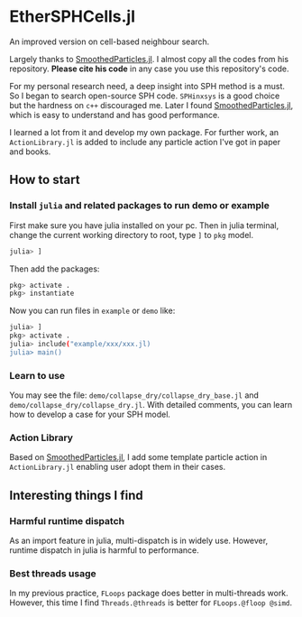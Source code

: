 # EtherSPHCells.jl

An improved version on cell-based neighbour search.

Largely thanks to [SmoothedParticles.jl](https://github.com/OndrejKincl/SmoothedParticles.jl). I almost copy all the codes from his repository. **Please cite his code** in any case you use this repository's code.

For my personal research need, a deep insight into SPH method is a must. So I began to search open-source SPH code. `SPHinxsys` is a good choice but the hardness on `c++` discouraged me. Later I found [SmoothedParticles.jl](https://github.com/OndrejKincl/SmoothedParticles.jl), which is easy to understand and has good performance.

I learned a lot from it and develop my own package. For further work, an `ActionLibrary.jl` is added to include any particle action I've got in paper and books.

## How to start

### Install `julia` and related packages to run demo or example

First make sure you have julia installed on your pc. Then in julia terminal, change the current working directory to root, type `]` to `pkg` model.

```bash
julia> ]
```

Then add the packages:

```bash
pkg> activate .
pkg> instantiate
```

Now you can run files in `example` or `demo` like:

```bash
julia> ]
pkg> activate .
julia> include("example/xxx/xxx.jl)
julia> main()
```

### Learn to use

You may see the file: `demo/collapse_dry/collapse_dry_base.jl` and `demo/collapse_dry/collapse_dry.jl`. With detailed comments, you can learn how to develop a case for your SPH model.

### Action Library

Based on [SmoothedParticles.jl](https://github.com/OndrejKincl/SmoothedParticles.jl), I add some template particle action in `ActionLibrary.jl` enabling user adopt them in their cases.

## Interesting things I find

### Harmful runtime dispatch

As an import feature in julia, multi-dispatch is in widely use. However, runtime dispatch in julia is harmful to performance.

### Best threads usage

In my previous practice, `FLoops` package does better in multi-threads work. However, this time I find `Threads.@threads` is better for `FLoops.@floop @simd`.